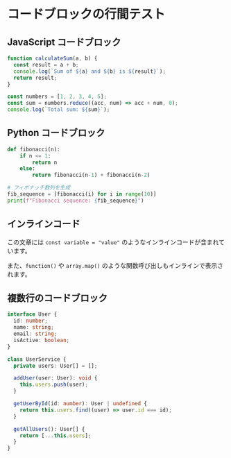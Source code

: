 # コードブロックの行間テスト

## JavaScript コードブロック

```javascript
function calculateSum(a, b) {
  const result = a + b;
  console.log(`Sum of ${a} and ${b} is ${result}`);
  return result;
}

const numbers = [1, 2, 3, 4, 5];
const sum = numbers.reduce((acc, num) => acc + num, 0);
console.log(`Total sum: ${sum}`);
```

## Python コードブロック

```python
def fibonacci(n):
    if n <= 1:
        return n
    else:
        return fibonacci(n-1) + fibonacci(n-2)

# フィボナッチ数列を生成
fib_sequence = [fibonacci(i) for i in range(10)]
print(f"Fibonacci sequence: {fib_sequence}")
```

## インラインコード

この文章には `const variable = "value"` のようなインラインコードが含まれています。

また、`function()` や `array.map()` のような関数呼び出しもインラインで表示されます。

## 複数行のコードブロック

```typescript
interface User {
  id: number;
  name: string;
  email: string;
  isActive: boolean;
}

class UserService {
  private users: User[] = [];

  addUser(user: User): void {
    this.users.push(user);
  }

  getUserById(id: number): User | undefined {
    return this.users.find((user) => user.id === id);
  }

  getAllUsers(): User[] {
    return [...this.users];
  }
}
```

